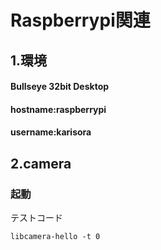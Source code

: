# Raspberrypi関連

## 1.環境
#### Bullseye 32bit Desktop
#### hostname:raspberrypi
#### username:karisora


## 2.camera
### 起動
テストコード
```
libcamera-hello -t 0
```